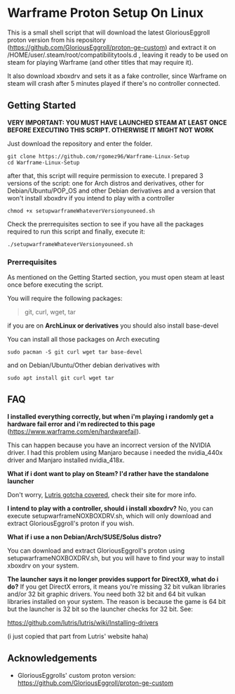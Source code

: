 # Warframe Proton Setup On Linux
This is a small shell script that will download the latest GloriousEggroll
proton version from his repository
(https://github.com/GloriousEggroll/proton-ge-custom) and extract it on
/HOME/user/.steam/root/compatibilitytools.d , leaving it ready to be used on
steam for playing Warframe (and other titles that may require it).

It also download xboxdrv and sets it as a fake controller, since Warframe on
steam will crash after 5 minutes played if there's no controller connected.

## Getting Started

**VERY IMPORTANT: YOU MUST HAVE LAUNCHED STEAM AT LEAST ONCE BEFORE EXECUTING
THIS SCRIPT. OTHERWISE IT MIGHT NOT WORK**

Just download the repository and enter the folder.

```
git clone https://github.com/rgomez96/Warframe-Linux-Setup
cd Warframe-Linux-Setup
```

after that, this script will require permission to execute. I prepared 3 versions of the script: one for Arch distros and derivatives, other for Debian/Ubuntu/POP_OS and other Debian derivatives and a version that won't install xboxdrv if you intend to play with a controller

```
chmod +x setupwarframeWhateverVersionyouneed.sh
```

Check the prerrequisites section to see if you have all the packages required
to run this script and finally, execute it:

```
./setupwarframeWhateverVersionyouneed.sh
```

### Prerrequisites

As mentioned on the Getting Started section, you must open steam at least once
before executing the script.

You will require the following packages:
> git, curl, wget, tar

if you are on **ArchLinux or derivatives** you should also install base-devel

You can install all those packages on Arch executing
```
sudo pacman -S git curl wget tar base-devel
```

and on Debian/Ubuntu/Other debian derivatives with
```
sudo apt install git curl wget tar
```

## FAQ
**I installed everything correctly, but when i'm playing i randomly get
a hardware fail error and i'm redirected to this page** (https://www.warframe.com/en/hardwarefail).

This can happen because you have an incorrect version of the NVIDIA driver. I had this problem using Manjaro because i needed the nvidia_440x driver and Manjaro installed nvidia_418x. 

**What if i dont want to play on Steam? I'd rather have the standalone
launcher**

Don't worry, [Lutris gotcha covered](https://lutris.net/games/warframe/), check
their site for more info.

**I intend to play with a controller, should i install xboxdrv?**
No, you can execute setupwarframeNOXBOXDRV.sh, which will only download and
extract GloriousEggroll's proton if you wish.

**What if i use a non Debian/Arch/SUSE/Solus distro?**

You can download and extract GloriousEggroll's proton using
setupwarframeNOXBOXDRV.sh, but you will have to find your way to install
xboxdrv on your system.

**The launcher says it no longer provides support for DirectX9, what do i do?**
If you get DirectX errors, it means you're missing 32 bit vulkan libraries and/or 32 bit graphic drivers. You need both 32 bit and 64 bit vulkan libraries installed on your system. The reason is because the game is 64 bit but the launcher is 32 bit so the launcher checks for 32 bit. See:

https://github.com/lutris/lutris/wiki/Installing-drivers

(i just copied that part from Lutris' website haha)

## Acknowledgements

- GloriousEggrolls' custom proton version: https://github.com/GloriousEggroll/proton-ge-custom
